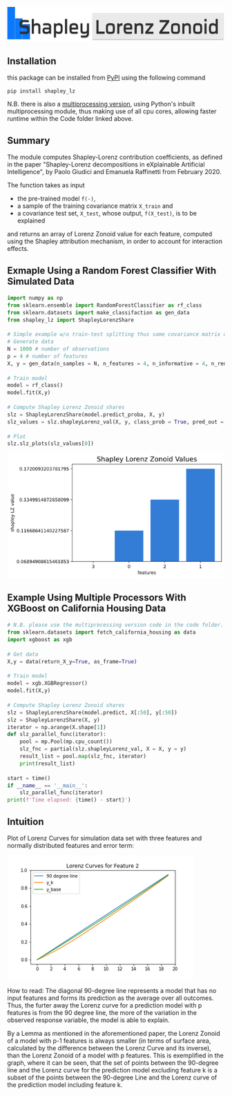 ![Logo](Pictures/logo_small.png)

## Installation
this package can be installed from [PyPI](https://pypi.org/project/shapley-lz/) using the following command

```
pip install shapley_lz
```

N.B. there is also a [multiprocessing version](Code/shapley_lz_multiproc), using Python's inbuilt multiprocessing module, thus making use of all cpu cores, allowing faster runtime within the Code folder linked above.

## Summary

The module computes Shapley-Lorenz contribution coefficients, as defined in the paper "Shapley-Lorenz decompositions in eXplainable Artificial Intelligence", by Paolo Giudici and Emanuela Raffinetti from February 2020.

The function takes as input
* the pre-trained model `f(·)`,
* a sample of the training covariance matrix `X_train` and
* a covariance test set, `X_test`, whose output, `f(X_test)`, is to be explained

and returns an array of Lorenz Zonoid value for each feature, computed using the Shapley attribution mechanism, in order to account for interaction effects.

## Exmaple Using a Random Forest Classifier With Simulated Data
```Python
import numpy as np
from sklearn.ensemble import RandomForestClassifier as rf_class
from sklearn.datasets import make_classifaction as gen_data
from shapley_lz import ShapleyLorenzShare

# Simple example w/o train-test splitting thus same covariance matrix used and only first 100 observations explained
# Generate data
N = 1000 # number of observations
p = 4 # number of features
X, y = gen_data(n_samples = N, n_features = 4, n_informative = 4, n_redundant = 0)

# Train model
model = rf_class()
model.fit(X,y)

# Compute Shapley Lorenz Zonoid shares
slz = ShapleyLorenzShare(model.predict_proba, X, y)
slz_values = slz.shapleyLorenz_val(X, y, class_prob = True, pred_out = 'predict_proba')

# Plot
slz.slz_plots(slz_values[0])
```
![plot_firstExample](Pictures/first_example.png)

## Example Using Multiple Processors With XGBoost on California Housing Data
```Python
# N.B. please use the multiprocessing version code in the code folder. This has not yet been attached to the PyPi package.
from sklearn.datasets import fetch_california_housing as data
import xgboost as xgb

# Get data
X,y = data(return_X_y=True, as_frame=True)

# Train model
model = xgb.XGBRegressor()
model.fit(X,y)

# Compute Shapley Lorenz Zonoid shares
slz = ShapleyLorenzShare(model.predict, X[:50], y[:50])
slz = ShapleyLorenzShare(X, y)
iterator = np.arange(X.shape[1])
def slz_parallel_func(iterator):
    pool = mp.Pool(mp.cpu_count())
    slz_fnc = partial(slz.shapleyLorenz_val, X = X, y = y)
    result_list = pool.map(slz_fnc, iterator)
    print(result_list)

start = time()
if __name__ == '__main__':
    slz_parallel_func(iterator)
print(f'Time elapsed: {time() - start}')
```

## Intuition

Plot of Lorenz Curves for simulation data set with three features and normally distributed features and error term:

![Lorenz curve for feature 2](Pictures/Lorenz_Curve.png)

How to read:
The diagonal 90-degree line represents a model that has no input features and forms its prediction as the average over all outcomes. Thus, the furter away the Lorenz curve for a prediction model with p features is from the 90 degree line, the more of the variation in the observed response variable, the model is able to explain.

By a Lemma as mentioned in the aforementioned paper, the Lorenz Zonoid of a model with p-1 features is always smaller (in terms of surface area, calculated by the difference between the Lorenz Curve and its inverse), than the Lorenz Zonoid of a model with p features. This is exemplified in the graph, where it can be seen, that the set of points between the 90-degree line and the Lorenz curve for the prediction model excluding feature k is a subset of the points between the 90-degree Line and the Lorenz curve of the prediction model including feature k.
